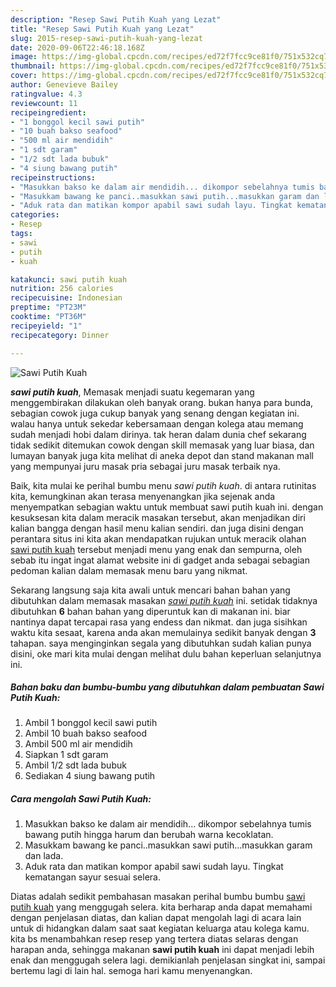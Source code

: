 ```yaml
---
description: "Resep Sawi Putih Kuah yang Lezat"
title: "Resep Sawi Putih Kuah yang Lezat"
slug: 2015-resep-sawi-putih-kuah-yang-lezat
date: 2020-09-06T22:46:18.168Z
image: https://img-global.cpcdn.com/recipes/ed72f7fcc9ce81f0/751x532cq70/sawi-putih-kuah-foto-resep-utama.jpg
thumbnail: https://img-global.cpcdn.com/recipes/ed72f7fcc9ce81f0/751x532cq70/sawi-putih-kuah-foto-resep-utama.jpg
cover: https://img-global.cpcdn.com/recipes/ed72f7fcc9ce81f0/751x532cq70/sawi-putih-kuah-foto-resep-utama.jpg
author: Genevieve Bailey
ratingvalue: 4.3
reviewcount: 11
recipeingredient:
- "1 bonggol kecil sawi putih"
- "10 buah bakso seafood"
- "500 ml air mendidih"
- "1 sdt garam"
- "1/2 sdt lada bubuk"
- "4 siung bawang putih"
recipeinstructions:
- "Masukkan bakso ke dalam air mendidih... dikompor sebelahnya tumis bawang putih hingga harum dan berubah warna kecoklatan."
- "Masukkam bawang ke panci..masukkan sawi putih...masukkan garam dan lada."
- "Aduk rata dan matikan kompor apabil sawi sudah layu. Tingkat kematangan sayur sesuai selera."
categories:
- Resep
tags:
- sawi
- putih
- kuah

katakunci: sawi putih kuah 
nutrition: 256 calories
recipecuisine: Indonesian
preptime: "PT23M"
cooktime: "PT36M"
recipeyield: "1"
recipecategory: Dinner

---
```



![Sawi Putih Kuah](https://img-global.cpcdn.com/recipes/ed72f7fcc9ce81f0/751x532cq70/sawi-putih-kuah-foto-resep-utama.jpg)

<b><i>sawi putih kuah</i></b>, Memasak menjadi suatu kegemaran yang menggembirakan dilakukan oleh banyak orang. bukan hanya para bunda, sebagian cowok juga cukup banyak yang senang dengan kegiatan ini. walau hanya untuk sekedar kebersamaan dengan kolega atau memang sudah menjadi hobi dalam dirinya. tak heran dalam dunia chef sekarang tidak sedikit ditemukan cowok dengan skill memasak yang luar biasa, dan lumayan banyak juga kita melihat di aneka depot dan stand makanan mall yang mempunyai juru masak pria sebagai juru masak terbaik nya.

Baik, kita mulai ke perihal bumbu menu <i>sawi putih kuah</i>. di antara rutinitas kita, kemungkinan akan terasa menyenangkan jika sejenak anda menyempatkan sebagian waktu untuk membuat sawi putih kuah ini. dengan kesuksesan kita dalam meracik masakan tersebut, akan menjadikan diri kalian bangga dengan hasil menu kalian sendiri. dan juga disini dengan perantara situs ini kita akan mendapatkan rujukan untuk meracik olahan <u>sawi putih kuah</u> tersebut menjadi menu yang enak dan sempurna, oleh sebab itu ingat ingat alamat website ini di gadget anda sebagai sebagian pedoman kalian dalam memasak menu baru yang nikmat.




Sekarang langsung saja kita awali untuk mencari bahan bahan yang dibutuhkan dalam memasak masakan <u><i>sawi putih kuah</i></u> ini. setidak tidaknya dibutuhkan <b>6</b> bahan bahan yang diperuntuk kan di makanan ini. biar nantinya dapat tercapai rasa yang endess dan nikmat. dan juga sisihkan waktu kita sesaat, karena anda akan memulainya sedikit banyak dengan <b>3</b> tahapan. saya menginginkan segala yang dibutuhkan sudah kalian punya disini, oke mari kita mulai dengan melihat dulu bahan keperluan selanjutnya ini.

<!--inarticleads1-->

##### Bahan baku dan bumbu-bumbu yang dibutuhkan dalam pembuatan Sawi Putih Kuah:

1. Ambil 1 bonggol kecil sawi putih
1. Ambil 10 buah bakso seafood
1. Ambil 500 ml air mendidih
1. Siapkan 1 sdt garam
1. Ambil 1/2 sdt lada bubuk
1. Sediakan 4 siung bawang putih




<!--inarticleads2-->

##### Cara mengolah Sawi Putih Kuah:

1. Masukkan bakso ke dalam air mendidih... dikompor sebelahnya tumis bawang putih hingga harum dan berubah warna kecoklatan.
1. Masukkam bawang ke panci..masukkan sawi putih...masukkan garam dan lada.
1. Aduk rata dan matikan kompor apabil sawi sudah layu. Tingkat kematangan sayur sesuai selera.




Diatas adalah sedikit pembahasan masakan perihal bumbu bumbu <u>sawi putih kuah</u> yang menggugah selera. kita berharap anda dapat memahami dengan penjelasan diatas, dan kalian dapat mengolah lagi di acara lain untuk di hidangkan dalam saat saat kegiatan keluarga atau kolega kamu. kita bs menambahkan resep resep yang tertera diatas selaras dengan harapan anda, sehingga makanan <b>sawi putih kuah</b> ini dapat menjadi lebih enak dan menggugah selera lagi. demikianlah penjelasan singkat ini, sampai bertemu lagi di lain hal. semoga hari kamu menyenangkan.
